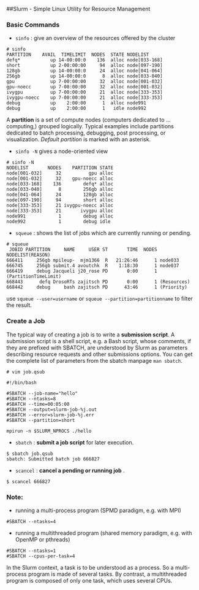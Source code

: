 ##Slurm - Simple Linux Utility for Resource Management

### Basic Commands
* `sinfo` :  give an overview of the resources offered by the cluster
```
# sinfo
PARTITION    AVAIL  TIMELIMIT  NODES  STATE NODELIST
defq*           up 14-00:00:0    136  alloc node[033-168]
short           up 2-00:00:00     94  alloc node[097-190]
128gb           up 14-00:00:0     24  alloc node[041-064]
256gb           up 14-00:00:0      8  alloc node[033-040]
gpu             up 7-00:00:00     32  alloc node[001-032]
gpu-noecc       up 7-00:00:00     32  alloc node[001-032]
ivygpu          up 7-00:00:00     21  alloc node[333-353]
ivygpu-noecc    up 7-00:00:00     21  alloc node[333-353]
debug           up    2:00:00      1  alloc node991
debug           up    2:00:00      1   idle node992
```

A **partition** is a set of compute nodes (computers dedicated to ... computing,) grouped logically. Typical examples include partitions dedicated to batch processing, debugging, post processing, or visualization. *Default partition* is marked with an asterisk. 

* `sinfo -N` gives a node-oriented view
```
# sinfo -N
NODELIST       NODES    PARTITION STATE
node[001-032]     32          gpu alloc
node[001-032]     32    gpu-noecc alloc
node[033-168]    136        defq* alloc
node[033-040]      8        256gb alloc
node[041-064]     24        128gb alloc
node[097-190]     94        short alloc
node[333-353]     21 ivygpu-noecc alloc
node[333-353]     21       ivygpu alloc
node991            1        debug alloc
node992            1        debug idle
```

* `squeue` : shows the list of jobs which are currently running or pending.
```
# squeue
 JOBID PARTITION     NAME     USER ST       TIME  NODES NODELIST(REASON)
666411     256gb mpileup-  mjm1366  R   21:26:46      1 node033
666745     256gb submit.4 avoutchk  R    1:18:30      1 node037
666419     debug Jacqueli j20_rose PD       0:00      1 (PartitionTimeLimit)
668443      defq DrosoRTs zajitsch PD       0:00      1 (Resources)
668442     debug     bash zajitsch PD      43:46      1 (Priority)
```
use `squeue --user=username` or `squeue --partition=partitionname` to filter the result.

### Create a Job
The typical way of creating a job is to write a **submission script**. A submission script is a shell script, e.g. a Bash script, whose comments, if they are prefixed with SBATCH, are understood by Slurm as parameters describing resource requests and other submissions options. You can get the complete list of parameters from the sbatch manpage `man sbatch`.

```
# vim job.qsub

#!/bin/bash

#SBATCH --job-name="hello"
#SBATCH --ntasks=8
#SBATCH --time=00:05:00
#SBATCH --output=slurm-job-%j.out
#SBATCH --error=slurm-job-%j.err
#SBATCH --partition=short

mpirun -n $SLURM_NPROCS ./hello
```

* `sbatch` : **submit a job script** for later execution. 
```
$ sbatch job.qsub
sbatch: Submitted batch job 666827
```

* `scancel` : **cancel a pending or running job** .
```
$ scancel 666827
```

### Note:
* running a multi-process program (SPMD paradigm, e.g. with MPI)
```
#SBATCH --ntasks=4
```

* running a multithreaded program (shared memory paradigm, e.g. with OpenMP or pthreads)
```
#SBATCH --ntasks=1
#SBATCH --cpus-per-task=4
```
In the Slurm context, a task is to be understood as a process. So a multi-process program is made of several tasks. By contrast, a multithreaded program is composed of only one task, which uses several CPUs.


